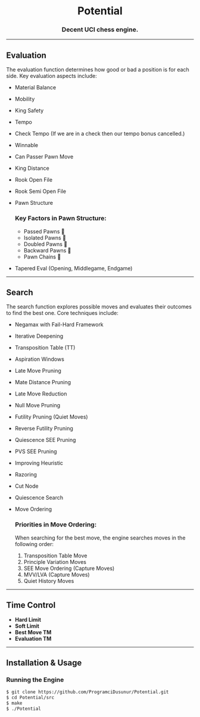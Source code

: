 <h1 align="center">Potential</h1>

<h3 align="center">Decent UCI chess engine.</h3>

---

## Evaluation

The evaluation function determines how good or bad a position is for each side. Key evaluation aspects include:  

- Material Balance  
- Mobility
- King Safety
- Tempo
- Check Tempo (If we are in a check then our tempo bonus cancelled.)
- Winnable
- Can Passer Pawn Move
- King Distance
- Rook Open File
- Rook Semi Open File
- Pawn Structure  
  ### Key Factors in Pawn Structure:
  - Passed Pawns 🚧  
  - Isolated Pawns 🚧  
  - Doubled Pawns 🚧  
  - Backward Pawns 🚧  
  - Pawn Chains 🚧  

- Tapered Eval (Opening, Middlegame, Endgame)

---

## Search

The search function explores possible moves and evaluates their outcomes to find the best one. Core techniques include:  

- Negamax with Fail-Hard Framework
- Iterative Deepening 
- Transposition Table (TT)
- Aspiration Windows
- Late Move Pruning
- Mate Distance Pruning
- Late Move Reduction
- Null Move Pruning
- Futility Pruning (Quiet Moves)
- Reverse Futility Pruning
- Quiescence SEE Pruning
- PVS SEE Pruning
- Improving Heuristic
- Razoring
- Cut Node
- Quiescence Search
- Move Ordering  
  ### Priorities in Move Ordering:
    When searching for the best move, the engine searches moves in the following order:
  
  1. Transposition Table Move
  2. Principle Variation Moves
  3. SEE Move Ordering (Capture Moves)
  4. MVV/LVA (Capture Moves)
  5. Quiet History Moves
---

## Time Control

- **Hard Limit**
- **Soft Limit**
- **Best Move TM**
- **Evaluation TM**

---

## Installation & Usage

### Running the Engine
```bash
$ git clone https://github.com/ProgramciDusunur/Potential.git
$ cd Potential/src
$ make
$ ./Potential
